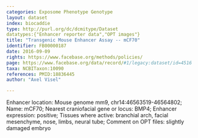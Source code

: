 ```yaml
---
categories: Exposome Phenotype Genotype
layout: dataset  
index: biocaddie  
type: http://purl.org/dc/dcmitype/Dataset  
datatypes:{"Enhancer reporter data","OPT images"}  
title: "Transgenic Mouse Enhancer Assay -- mCF70"  
identifier: FB00000187  
date: 2016-09-09  
rights: https://www.facebase.org/methods/policies/  
page: https://www.facebase.org/data/record/#1/legacy:dataset/id=4516  
taxa: NCBITaxon:10090  
references: PMID:18836445  
author: "Axel Visel"  

---
```

 Enhancer location: Mouse genome mm9, chr14:46563519-46564802; Name: mCF70; Nearest craniofacial gene or locus: BMP4; Enhancer expression: positive; Tissues where active: branchial arch, facial mesenchyme, nose, limbs, neural tube; Comment on OPT files: slightly damaged embryo 
